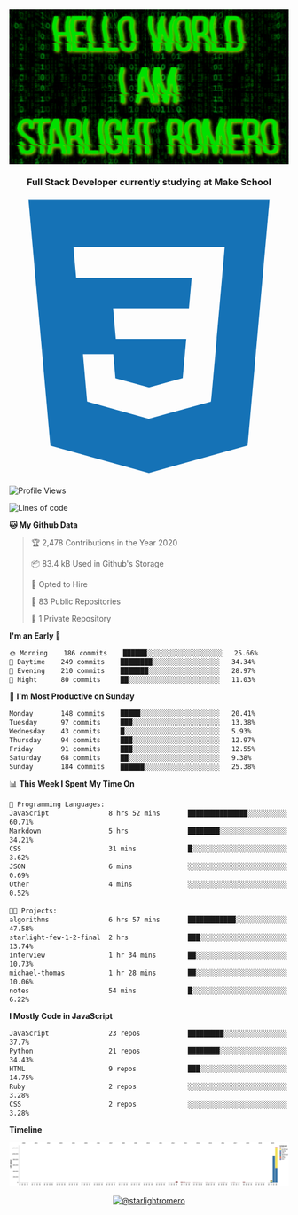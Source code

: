 <img align="center" src="github-banner@2x.jpg" alt="Hello World, I Am Starlight Romero" width="1080" />
<h3 align="center">Full Stack Developer currently studying at Make School</h3>

<p align="left">
  <svg viewBox="0 0 128 128">
  <path fill="#1572B6" d="M8.76 1l10.055 112.883 45.118 12.58 45.244-12.626 10.063-112.837h-110.48zm89.591 25.862l-3.347 37.605.01.203-.014.467v-.004l-2.378 26.294-.262 2.336-28.36 7.844v.001l-.022.019-28.311-7.888-1.917-21.739h13.883l.985 11.054 15.386 4.17-.004.008v-.002l15.443-4.229 1.632-18.001h-32.282999999999994l-.277-3.043-.631-7.129-.331-3.828h34.748999999999995l1.264-14h-52.926l-.277-3.041-.63-7.131-.332-3.828h69.281l-.331 3.862z"></path>
  </svg>
</p>

<!--START_SECTION:waka-->
![Profile Views](http://img.shields.io/badge/Profile%20Views-24-blue)

![Lines of code](https://img.shields.io/badge/From%20Hello%20World%20I%27ve%20Written-4.7%20million%20lines%20of%20code-blue)

**🐱 My Github Data** 

> 🏆 2,478 Contributions in the Year 2020
 > 
> 📦 83.4 kB Used in Github's Storage 
 > 
> 💼 Opted to Hire
 > 
> 📜 83 Public Repositories 
 > 
> 🔑 1 Private Repository 
 > 
**I'm an Early 🐤** 

```text
🌞 Morning    186 commits    ██████░░░░░░░░░░░░░░░░░░░   25.66% 
🌆 Daytime    249 commits    ████████░░░░░░░░░░░░░░░░░   34.34% 
🌃 Evening    210 commits    ███████░░░░░░░░░░░░░░░░░░   28.97% 
🌙 Night      80 commits     ██░░░░░░░░░░░░░░░░░░░░░░░   11.03%

```
📅 **I'm Most Productive on Sunday** 

```text
Monday       148 commits    █████░░░░░░░░░░░░░░░░░░░░   20.41% 
Tuesday      97 commits     ███░░░░░░░░░░░░░░░░░░░░░░   13.38% 
Wednesday    43 commits     █░░░░░░░░░░░░░░░░░░░░░░░░   5.93% 
Thursday     94 commits     ███░░░░░░░░░░░░░░░░░░░░░░   12.97% 
Friday       91 commits     ███░░░░░░░░░░░░░░░░░░░░░░   12.55% 
Saturday     68 commits     ██░░░░░░░░░░░░░░░░░░░░░░░   9.38% 
Sunday       184 commits    ██████░░░░░░░░░░░░░░░░░░░   25.38%

```


📊 **This Week I Spent My Time On** 

```text
💬 Programming Languages: 
JavaScript               8 hrs 52 mins       ███████████████░░░░░░░░░░   60.71% 
Markdown                 5 hrs               ████████░░░░░░░░░░░░░░░░░   34.21% 
CSS                      31 mins             █░░░░░░░░░░░░░░░░░░░░░░░░   3.62% 
JSON                     6 mins              ░░░░░░░░░░░░░░░░░░░░░░░░░   0.69% 
Other                    4 mins              ░░░░░░░░░░░░░░░░░░░░░░░░░   0.52%

🐱‍💻 Projects: 
algorithms               6 hrs 57 mins       ████████████░░░░░░░░░░░░░   47.58% 
starlight-few-1-2-final  2 hrs               ███░░░░░░░░░░░░░░░░░░░░░░   13.74% 
interview                1 hr 34 mins        ██░░░░░░░░░░░░░░░░░░░░░░░   10.73% 
michael-thomas           1 hr 28 mins        ██░░░░░░░░░░░░░░░░░░░░░░░   10.06% 
notes                    54 mins             █░░░░░░░░░░░░░░░░░░░░░░░░   6.22%

```

**I Mostly Code in JavaScript** 

```text
JavaScript               23 repos            █████████░░░░░░░░░░░░░░░░   37.7% 
Python                   21 repos            ████████░░░░░░░░░░░░░░░░░   34.43% 
HTML                     9 repos             ███░░░░░░░░░░░░░░░░░░░░░░   14.75% 
Ruby                     2 repos             ░░░░░░░░░░░░░░░░░░░░░░░░░   3.28% 
CSS                      2 repos             ░░░░░░░░░░░░░░░░░░░░░░░░░   3.28%

```


**Timeline**

![Chart not found](https://raw.githubusercontent.com/starlightromero/starlightromero/master/charts/bar_graph.png) 


<!--END_SECTION:waka-->

<p align="center">
<a href="https://medium.com/@starlightromero" target="blank"><img align="center" src="https://cdn.jsdelivr.net/npm/simple-icons@3.0.1/icons/medium.svg" alt="@starlightromero" height="30" width="30" /></a>
</p>
